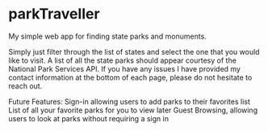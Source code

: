 # parkTraveller
My simple web app for finding state parks and monuments.

Simply just filter through the list of states and select the one that you would like to visit.
A list of all the state parks should appear courtesy of the National Park Services API.
If you have any issues I have provided my contact information at the bottom of each page, please do not hesitate to reach out.

Future Features:
Sign-in allowing users to add parks to their favorites list
List of all your favorite parks for you to view later
Guest Browsing, allowing users to look at parks without requiring a sign in
